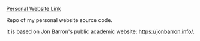 [Personal Website Link](https://d31003.github.io/)

Repo of my personal website source code.

It is based on Jon Barron's public academic website: https://jonbarron.info/. 
